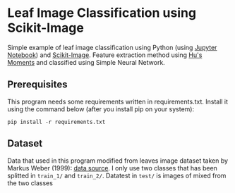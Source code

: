 # Leaf Image Classification using Scikit-Image

Simple example of leaf image classification using Python (using [Jupyter Notebook](https://jupyter.org/)) and [Scikit-Image](scikit-image.org). Feature extraction method using [Hu's Moments](https://en.wikipedia.org/wiki/Image_moment) and classified using Simple Neural Network.

## Prerequisites
This program needs some requirements written in requirements.txt. Install it using the command below (after you install pip on your system):

```
pip install -r requirements.txt
```

## Dataset

Data that used in this program modified from leaves image dataset taken by Markus Weber (1999): [data source](http://www.vision.caltech.edu/Image_Datasets/leaves/leaves.tar). I only use two classes that has been splitted in `train_1/` and `train_2/`. Datatest in `test/` is images of mixed from the two classes 

